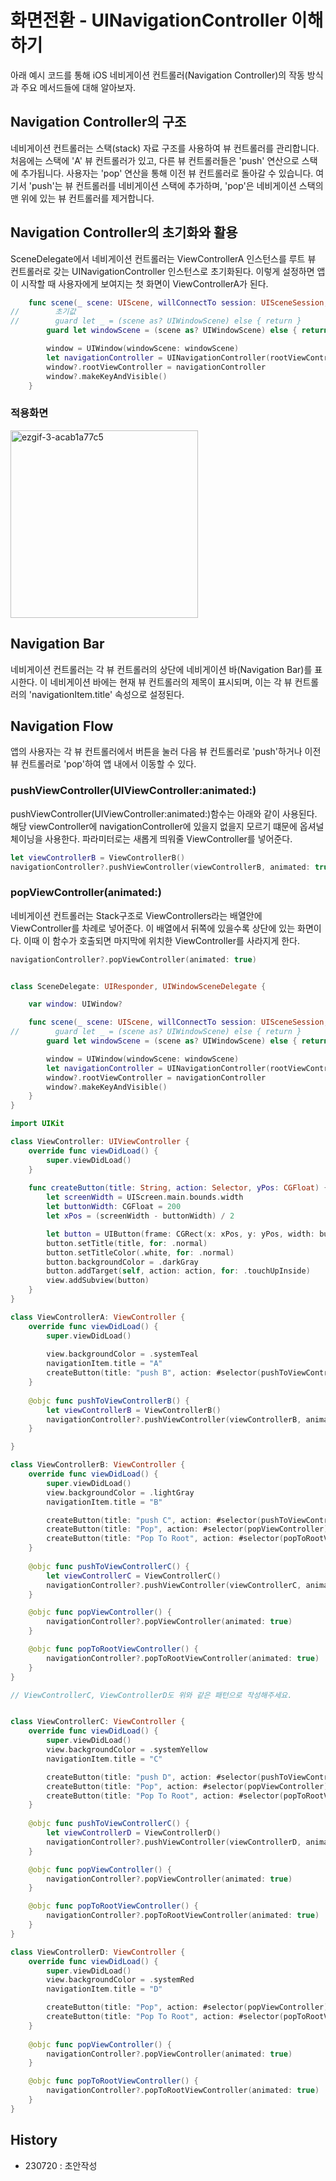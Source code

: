# 화면전환 - UINavigationController 이해하기

아래 예시 코드를 통해 iOS 네비게이션 컨트롤러(Navigation Controller)의 작동 방식과 주요 메서드들에 대해 알아보자.

## Navigation Controller의 구조
네비게이션 컨트롤러는 스택(stack) 자료 구조를 사용하여 뷰 컨트롤러를 관리합니다. 처음에는 스택에 'A' 뷰 컨트롤러가 있고, 다른 뷰 컨트롤러들은 'push' 연산으로 스택에 추가됩니다. 사용자는 'pop' 연산을 통해 이전 뷰 컨트롤러로 돌아갈 수 있습니다. 여기서 'push'는 뷰 컨트롤러를 네비게이션 스택에 추가하며, 'pop'은 네비게이션 스택의 맨 위에 있는 뷰 컨트롤러를 제거합니다.

## Navigation Controller의 초기화와 활용
SceneDelegate에서 네비게이션 컨트롤러는 ViewControllerA 인스턴스를 루트 뷰 컨트롤러로 갖는 UINavigationController 인스턴스로 초기화된다. 이렇게 설정하면 앱이 시작할 때 사용자에게 보여지는 첫 화면이 ViewControllerA가 된다.


```swift
    func scene(_ scene: UIScene, willConnectTo session: UISceneSession, options connectionOptions: UIScene.ConnectionOptions) {
//        초기값
//        guard let _ = (scene as? UIWindowScene) else { return }
        guard let windowScene = (scene as? UIWindowScene) else { return }

        window = UIWindow(windowScene: windowScene)
        let navigationController = UINavigationController(rootViewController: ViewControllerA())
        window?.rootViewController = navigationController
        window?.makeKeyAndVisible()
    }

```

### 적용화면
  
<img width="300" alt="ezgif-3-acab1a77c5" src="https://github.com/isGeekCode/TIL/assets/76529148/a7294acc-ae8a-48c6-bfab-244083181301">    

## Navigation Bar
네비게이션 컨트롤러는 각 뷰 컨트롤러의 상단에 네비게이션 바(Navigation Bar)를 표시한다. 이 네비게이션 바에는 현재 뷰 컨트롤러의 제목이 표시되며, 이는 각 뷰 컨트롤러의 'navigationItem.title' 속성으로 설정된다.

## Navigation Flow
앱의 사용자는 각 뷰 컨트롤러에서 버튼을 눌러 다음 뷰 컨트롤러로 'push'하거나 이전 뷰 컨트롤러로 'pop'하여 앱 내에서 이동할 수 있다.

### pushViewController(UIViewController:animated:)
pushViewController(UIViewController:animated:)함수는 아래와 같이 사용된다.
해당 viewController에 navigationController에 있을지 없을지 모르기 떄문에 옵셔널 체이닝을 사용한다.
파라미터로는 새롭게 띄워줄 ViewController를 넣어준다.

```swift
let viewControllerB = ViewControllerB()
navigationController?.pushViewController(viewControllerB, animated: true)
```


### popViewController(animated:)
네비게이션 컨트롤러는 Stack구조로 ViewControllers라는 배열안에 ViewController를 차례로 넣어준다. 
이 배열에서 뒤쪽에 있을수록 상단에 있는 화면이다.
이때 이 함수가 호출되면 마지막에 위치한 ViewController를 사라지게 한다.

```swift
navigationController?.popViewController(animated: true)
```



```swift

class SceneDelegate: UIResponder, UIWindowSceneDelegate {

    var window: UIWindow?

    func scene(_ scene: UIScene, willConnectTo session: UISceneSession, options connectionOptions: UIScene.ConnectionOptions) {
//        guard let _ = (scene as? UIWindowScene) else { return }
        guard let windowScene = (scene as? UIWindowScene) else { return }

        window = UIWindow(windowScene: windowScene)
        let navigationController = UINavigationController(rootViewController: ViewControllerA())
        window?.rootViewController = navigationController
        window?.makeKeyAndVisible()
    }
}

import UIKit

class ViewController: UIViewController {
    override func viewDidLoad() {
        super.viewDidLoad()
    }
    
    func createButton(title: String, action: Selector, yPos: CGFloat) {
        let screenWidth = UIScreen.main.bounds.width
        let buttonWidth: CGFloat = 200
        let xPos = (screenWidth - buttonWidth) / 2

        let button = UIButton(frame: CGRect(x: xPos, y: yPos, width: buttonWidth, height: 50))
        button.setTitle(title, for: .normal)
        button.setTitleColor(.white, for: .normal)
        button.backgroundColor = .darkGray
        button.addTarget(self, action: action, for: .touchUpInside)
        view.addSubview(button)
    }
}

class ViewControllerA: ViewController {
    override func viewDidLoad() {
        super.viewDidLoad()
        
        view.backgroundColor = .systemTeal
        navigationItem.title = "A"
        createButton(title: "push B", action: #selector(pushToViewControllerB), yPos: 100)
    }
    
    @objc func pushToViewControllerB() {
        let viewControllerB = ViewControllerB()
        navigationController?.pushViewController(viewControllerB, animated: true)
    }

}

class ViewControllerB: ViewController {
    override func viewDidLoad() {
        super.viewDidLoad()
        view.backgroundColor = .lightGray
        navigationItem.title = "B"

        createButton(title: "push C", action: #selector(pushToViewControllerC), yPos: 100)
        createButton(title: "Pop", action: #selector(popViewController), yPos: 200)
        createButton(title: "Pop To Root", action: #selector(popToRootViewController), yPos: 300)
    }
    
    @objc func pushToViewControllerC() {
        let viewControllerC = ViewControllerC()
        navigationController?.pushViewController(viewControllerC, animated: true)
    }

    @objc func popViewController() {
        navigationController?.popViewController(animated: true)
    }

    @objc func popToRootViewController() {
        navigationController?.popToRootViewController(animated: true)
    }
}

// ViewControllerC, ViewControllerD도 위와 같은 패턴으로 작성해주세요.


class ViewControllerC: ViewController {
    override func viewDidLoad() {
        super.viewDidLoad()
        view.backgroundColor = .systemYellow
        navigationItem.title = "C"

        createButton(title: "push D", action: #selector(pushToViewControllerC), yPos: 100)
        createButton(title: "Pop", action: #selector(popViewController), yPos: 200)
        createButton(title: "Pop To Root", action: #selector(popToRootViewController), yPos: 300)
    }
    
    @objc func pushToViewControllerC() {
        let viewControllerD = ViewControllerD()
        navigationController?.pushViewController(viewControllerD, animated: true)
    }

    @objc func popViewController() {
        navigationController?.popViewController(animated: true)
    }

    @objc func popToRootViewController() {
        navigationController?.popToRootViewController(animated: true)
    }
}

class ViewControllerD: ViewController {
    override func viewDidLoad() {
        super.viewDidLoad()
        view.backgroundColor = .systemRed
        navigationItem.title = "D"

        createButton(title: "Pop", action: #selector(popViewController), yPos: 100)
        createButton(title: "Pop To Root", action: #selector(popToRootViewController), yPos: 200)
    }
    
    @objc func popViewController() {
        navigationController?.popViewController(animated: true)
    }

    @objc func popToRootViewController() {
        navigationController?.popToRootViewController(animated: true)
    }
}
```

## History
- 230720 : 초안작성
